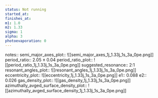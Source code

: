 ```yaml
---
status: Not running
started_at:
finishes_at:
m1: 1.0
m2: 1.33
sigma: 1
alpha: 3
photoevaporation: 0
---
```


notes::
semi_major_axes_plot:: ![[semi_major_axes_1j_1.33j_1s_3a_0pe.png]]
period_ratio:: 2.05 ± 0.04
period_ratio_plot:: ![[period_ratio_1j_1.33j_1s_3a_0pe.png]]
suggested_resonance:: 2:1
resonant_angles_plot:: ![[resonant_angles_1j_1.33j_1s_3a_0pe.png]]
eccentricity_plot:: ![[eccentricity_1j_1.33j_1s_3a_0pe.png]]
e1:: 0.088
e2:: 0.026
gas_density_plot:: ![[gas_density_1j_1.33j_1s_3a_0pe.png]]
azimuthally_avged_surface_density_plot:: ![[azimuthally_avged_surface_density_1j_1.33j_1s_3a_0pe.png]]
